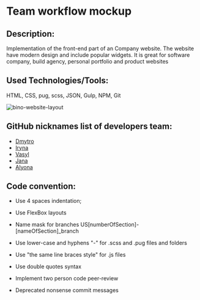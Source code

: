 # Team workflow mockup

## Description:
Implementation of the front-end part of an Company website.
The website have modern design and include popular widgets.
It is great for software company, build agency, personal portfolio and product websites

## Used Technologies/Tools:
HTML, CSS, pug, scss, JSON, Gulp, NPM, Git

![bino-website-layout](https://user-images.githubusercontent.com/6391522/27459336-6bb27ef8-57b6-11e7-815d-b24ab9376224.png)

## GitHub nicknames list of developers team:
* [Dmytro](https://github.com/dmytro-revak)
* [Iryna](https://github.com/iriza7)
* [Vasyl](https://github.com/Banderstadt)
* [Jana](https://github.com/JanaStepanchak)
* [Alyona](https://github.com/Alyona26)

## Code convention:

* Use 4 spaces indentation;

* Use FlexBox layouts

* Name mask for branches US[numberOfSection]-[nameOfSection]_branch

* Use lower-case and hyphens "-" for .scss and .pug files and folders

* Use "the same line braces style" for .js files

* Use double quotes syntax

* Implement two person code peer-review

* Deprecated nonsense commit messages
